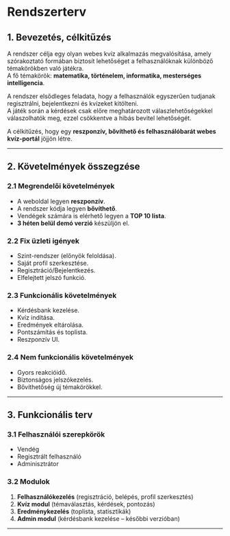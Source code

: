 # Rendszerterv

## 1. Bevezetés, célkitűzés
A rendszer célja egy olyan webes kvíz alkalmazás megvalósítása, amely szórakoztató formában biztosít lehetőséget a felhasználóknak különböző témakörökben való játékra.  
A fő témakörök: **matematika, történelem, informatika, mesterséges intelligencia**.  

A rendszer elsődleges feladata, hogy a felhasználók egyszerűen tudjanak regisztrálni, bejelentkezni és kvízeket kitölteni.  
A játék során a kérdések csak előre meghatározott válaszlehetőségekkel válaszolhatók meg, ezzel csökkentve a hibás bevitel lehetőségét.  

A célkitűzés, hogy egy **reszponzív, bővíthető és felhasználóbarát webes kvíz-portál** jöjjön létre.

---

## 2. Követelmények összegzése

### 2.1 Megrendelői követelmények
- A weboldal legyen **reszponzív**.  
- A rendszer kódja legyen **bővíthető**.  
- Vendégek számára is elérhető legyen a **TOP 10 lista**.  
- **3 héten belül demó verzió** készüljön el.  

### 2.2 Fix üzleti igények
- Szint-rendszer (előnyök feloldása).  
- Saját profil szerkesztése.  
- Regisztráció/Bejelentkezés.  
- Elfelejtett jelszó funkció.  

### 2.3 Funkcionális követelmények
- Kérdésbank kezelése.  
- Kvíz indítása.  
- Eredmények eltárolása.  
- Pontszámítás és toplista.  
- Reszponzív UI.  

### 2.4 Nem funkcionális követelmények
- Gyors reakcióidő.  
- Biztonságos jelszókezelés.  
- Bővíthetőség új témakörökkel.  

---

## 3. Funkcionális terv

### 3.1 Felhasználói szerepkörök
- Vendég  
- Regisztrált felhasználó  
- Adminisztrátor  

### 3.2 Modulok
1. **Felhasználókezelés** (regisztráció, belépés, profil szerkesztés)  
2. **Kvíz modul** (témaválasztás, kérdések, pontozás)  
3. **Eredménykezelés** (toplista, statisztikák)  
4. **Admin modul** (kérdésbank kezelése – későbbi verzióban)  
---
